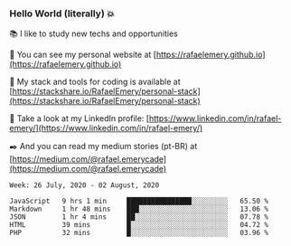 ### Hello World (literally) :boom:
 
 :books:  I like to study new techs and opportunities
 
 :rocket:  You can see my personal website at [https://rafaelemery.github.io](https://rafaelemery.github.io)
 
 :hammer: My stack and tools for coding is available at [https://stackshare.io/RafaelEmery/personal-stack](https://stackshare.io/RafaelEmery/personal-stack)
 
 :busts_in_silhouette:  Take a look at my LinkedIn profile: [https://www.linkedin.com/in/rafael-emery/](https://www.linkedin.com/in/rafael-emery/)
 
 :black_nib:  And you can read my medium stories (pt-BR) at [https://medium.com/@rafael.emerycade](https://medium.com/@rafael.emerycade)

<!--START_SECTION:waka-->
```text
Week: 26 July, 2020 - 02 August, 2020

JavaScript   9 hrs 1 min     ████████████████░░░░░░░░░   65.50 % 
Markdown     1 hr 48 mins    ███░░░░░░░░░░░░░░░░░░░░░░   13.06 % 
JSON         1 hr 4 mins     ██░░░░░░░░░░░░░░░░░░░░░░░   07.78 % 
HTML         39 mins         █░░░░░░░░░░░░░░░░░░░░░░░░   04.72 % 
PHP          32 mins         █░░░░░░░░░░░░░░░░░░░░░░░░   03.96 %
```
<!--END_SECTION:waka-->
